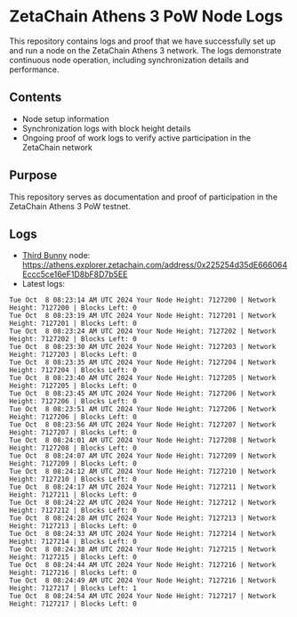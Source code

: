 # ZetaChain Athens 3 PoW Node Logs
This repository contains logs and proof that we have successfully set up and run a node on the ZetaChain Athens 3 network. The logs demonstrate continuous node operation, including synchronization details and performance.

## Contents
- Node setup information
- Synchronization logs with block height details
- Ongoing proof of work logs to verify active participation in the ZetaChain network

## Purpose
This repository serves as documentation and proof of participation in the ZetaChain Athens 3 PoW testnet.

## Logs

- [Third Bunny](https://thirdbunny.xyz/) node: https://athens.explorer.zetachain.com/address/0x225254d35dE666064Eccc5ce16eF1D8bF8D7b5EE
- Latest logs:
```
Tue Oct  8 08:23:14 AM UTC 2024 Your Node Height: 7127200 | Network Height: 7127200 | Blocks Left: 0
Tue Oct  8 08:23:19 AM UTC 2024 Your Node Height: 7127201 | Network Height: 7127201 | Blocks Left: 0
Tue Oct  8 08:23:24 AM UTC 2024 Your Node Height: 7127202 | Network Height: 7127202 | Blocks Left: 0
Tue Oct  8 08:23:30 AM UTC 2024 Your Node Height: 7127203 | Network Height: 7127203 | Blocks Left: 0
Tue Oct  8 08:23:35 AM UTC 2024 Your Node Height: 7127204 | Network Height: 7127204 | Blocks Left: 0
Tue Oct  8 08:23:40 AM UTC 2024 Your Node Height: 7127205 | Network Height: 7127205 | Blocks Left: 0
Tue Oct  8 08:23:45 AM UTC 2024 Your Node Height: 7127206 | Network Height: 7127206 | Blocks Left: 0
Tue Oct  8 08:23:51 AM UTC 2024 Your Node Height: 7127206 | Network Height: 7127206 | Blocks Left: 0
Tue Oct  8 08:23:56 AM UTC 2024 Your Node Height: 7127207 | Network Height: 7127207 | Blocks Left: 0
Tue Oct  8 08:24:01 AM UTC 2024 Your Node Height: 7127208 | Network Height: 7127208 | Blocks Left: 0
Tue Oct  8 08:24:07 AM UTC 2024 Your Node Height: 7127209 | Network Height: 7127209 | Blocks Left: 0
Tue Oct  8 08:24:12 AM UTC 2024 Your Node Height: 7127210 | Network Height: 7127210 | Blocks Left: 0
Tue Oct  8 08:24:17 AM UTC 2024 Your Node Height: 7127211 | Network Height: 7127211 | Blocks Left: 0
Tue Oct  8 08:24:22 AM UTC 2024 Your Node Height: 7127212 | Network Height: 7127212 | Blocks Left: 0
Tue Oct  8 08:24:28 AM UTC 2024 Your Node Height: 7127213 | Network Height: 7127213 | Blocks Left: 0
Tue Oct  8 08:24:33 AM UTC 2024 Your Node Height: 7127214 | Network Height: 7127214 | Blocks Left: 0
Tue Oct  8 08:24:38 AM UTC 2024 Your Node Height: 7127215 | Network Height: 7127215 | Blocks Left: 0
Tue Oct  8 08:24:44 AM UTC 2024 Your Node Height: 7127216 | Network Height: 7127216 | Blocks Left: 0
Tue Oct  8 08:24:49 AM UTC 2024 Your Node Height: 7127216 | Network Height: 7127217 | Blocks Left: 1
Tue Oct  8 08:24:54 AM UTC 2024 Your Node Height: 7127217 | Network Height: 7127217 | Blocks Left: 0
```
